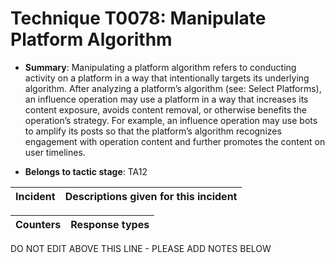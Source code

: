 # Technique T0078: Manipulate Platform Algorithm

* **Summary**: Manipulating a platform algorithm refers to conducting activity on a platform in a way that  intentionally targets its underlying algorithm. After analyzing a platform’s algorithm (see: Select  Platforms), an influence operation may use a platform in a way that increases its content  exposure, avoids content removal, or otherwise benefits the operation’s strategy. For example, an  influence operation may use bots to amplify its posts so that the platform’s algorithm recognizes  engagement with operation content and further promotes the content on user timelines.  

* **Belongs to tactic stage**: TA12


| Incident | Descriptions given for this incident |
| -------- | -------------------- |



| Counters | Response types |
| -------- | -------------- |


DO NOT EDIT ABOVE THIS LINE - PLEASE ADD NOTES BELOW